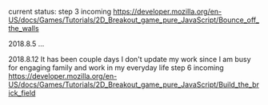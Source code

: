 current status:
step 3 incoming
https://developer.mozilla.org/en-US/docs/Games/Tutorials/2D_Breakout_game_pure_JavaScript/Bounce_off_the_walls

2018.8.5 ...

2018.8.12 It has been couple days I don't update my work since I am busy for engaging family and work in my everyday life
step 6 incoming
https://developer.mozilla.org/en-US/docs/Games/Tutorials/2D_Breakout_game_pure_JavaScript/Build_the_brick_field
